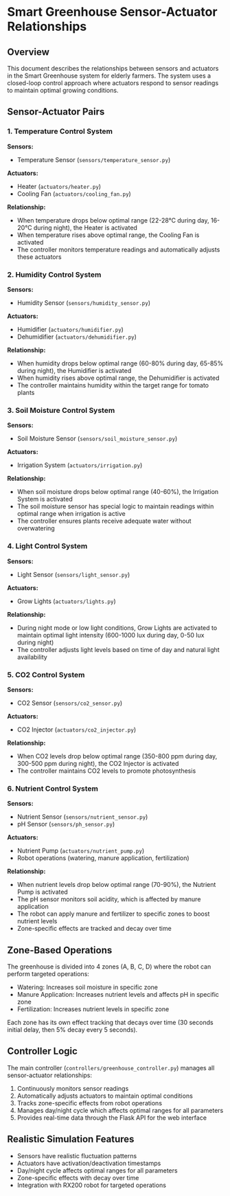 # Smart Greenhouse Sensor-Actuator Relationships

## Overview
This document describes the relationships between sensors and actuators in the Smart Greenhouse system for elderly farmers. The system uses a closed-loop control approach where actuators respond to sensor readings to maintain optimal growing conditions.

## Sensor-Actuator Pairs

### 1. Temperature Control System
**Sensors:**
- Temperature Sensor (`sensors/temperature_sensor.py`)

**Actuators:**
- Heater (`actuators/heater.py`)
- Cooling Fan (`actuators/cooling_fan.py`)

**Relationship:**
- When temperature drops below optimal range (22-28°C during day, 16-20°C during night), the Heater is activated
- When temperature rises above optimal range, the Cooling Fan is activated
- The controller monitors temperature readings and automatically adjusts these actuators

### 2. Humidity Control System
**Sensors:**
- Humidity Sensor (`sensors/humidity_sensor.py`)

**Actuators:**
- Humidifier (`actuators/humidifier.py`)
- Dehumidifier (`actuators/dehumidifier.py`)

**Relationship:**
- When humidity drops below optimal range (60-80% during day, 65-85% during night), the Humidifier is activated
- When humidity rises above optimal range, the Dehumidifier is activated
- The controller maintains humidity within the target range for tomato plants

### 3. Soil Moisture Control System
**Sensors:**
- Soil Moisture Sensor (`sensors/soil_moisture_sensor.py`)

**Actuators:**
- Irrigation System (`actuators/irrigation.py`)

**Relationship:**
- When soil moisture drops below optimal range (40-60%), the Irrigation System is activated
- The soil moisture sensor has special logic to maintain readings within optimal range when irrigation is active
- The controller ensures plants receive adequate water without overwatering

### 4. Light Control System
**Sensors:**
- Light Sensor (`sensors/light_sensor.py`)

**Actuators:**
- Grow Lights (`actuators/lights.py`)

**Relationship:**
- During night mode or low light conditions, Grow Lights are activated to maintain optimal light intensity (600-1000 lux during day, 0-50 lux during night)
- The controller adjusts light levels based on time of day and natural light availability

### 5. CO2 Control System
**Sensors:**
- CO2 Sensor (`sensors/co2_sensor.py`)

**Actuators:**
- CO2 Injector (`actuators/co2_injector.py`)

**Relationship:**
- When CO2 levels drop below optimal range (350-800 ppm during day, 300-500 ppm during night), the CO2 Injector is activated
- The controller maintains CO2 levels to promote photosynthesis

### 6. Nutrient Control System
**Sensors:**
- Nutrient Sensor (`sensors/nutrient_sensor.py`)
- pH Sensor (`sensors/ph_sensor.py`)

**Actuators:**
- Nutrient Pump (`actuators/nutrient_pump.py`)
- Robot operations (watering, manure application, fertilization)

**Relationship:**
- When nutrient levels drop below optimal range (70-90%), the Nutrient Pump is activated
- The pH sensor monitors soil acidity, which is affected by manure application
- The robot can apply manure and fertilizer to specific zones to boost nutrient levels
- Zone-specific effects are tracked and decay over time

## Zone-Based Operations
The greenhouse is divided into 4 zones (A, B, C, D) where the robot can perform targeted operations:
- Watering: Increases soil moisture in specific zone
- Manure Application: Increases nutrient levels and affects pH in specific zone
- Fertilization: Increases nutrient levels in specific zone

Each zone has its own effect tracking that decays over time (30 seconds initial delay, then 5% decay every 5 seconds).

## Controller Logic
The main controller (`controllers/greenhouse_controller.py`) manages all sensor-actuator relationships:
1. Continuously monitors sensor readings
2. Automatically adjusts actuators to maintain optimal conditions
3. Tracks zone-specific effects from robot operations
4. Manages day/night cycle which affects optimal ranges for all parameters
5. Provides real-time data through the Flask API for the web interface

## Realistic Simulation Features
- Sensors have realistic fluctuation patterns
- Actuators have activation/deactivation timestamps
- Day/night cycle affects optimal ranges for all parameters
- Zone-specific effects with decay over time
- Integration with RX200 robot for targeted operations

